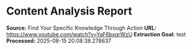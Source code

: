 # Content Analysis Report

**Source:** Find Your Specific Knowledge Through Action
**URL:** https://www.youtube.com/watch?v=YaF6bxqrWzU
**Extraction Goal:** test
**Processed:** 2025-08-15 20:08:38.278637

